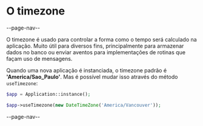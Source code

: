 # O timezone

--page-nav--

O timezone é usado para controlar a forma como o tempo será calculado na aplicação.
Muito útil para diversos fins, principalmente para armazenar dados no banco ou
enviar aventos para implementações de rotinas que façam uso de mensagens.

Quando uma nova aplicação é instanciada, o timezone padrão é **'America/Sao_Paulo'**.
Mas é possível mudar isso através do método `useTimezone`: 

```php
$app = Application::instance();

$app->useTimezone(new DateTimeZone('America/Vancouver'));
```

--page-nav--

